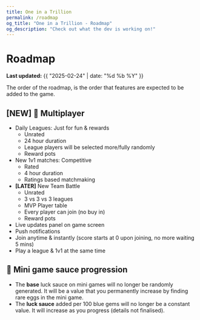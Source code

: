 ```yaml
---
title: One in a Trillion
permalink: /roadmap
og_title: "One in a Trillion - Roadmap"
og_description: "Check out what the dev is working on!"
---
```



# Roadmap
**Last updated:** {{ "2025-02-24" | date: "%d %b %Y" }}

The order of the roadmap, is the order that features are expected to be added to the game.


## **[NEW]** 🔨 Multiplayer
- Daily Leagues: Just for fun & rewards
  - Unrated
  - 24 hour duration
  - League players will be selected more/fully randomly
  - Reward pots 
- New 1v1 matches: Competitive
  - Rated
  - 4 hour duration
  - Ratings based matchmaking
- **[LATER]** New Team Battle
  - Unrated
  - 3 vs 3 vs 3 leagues
  - MVP Player table
  - Every player can join (no buy in)
  - Reward pots 
- Live updates panel on game screen
- Push notifications
- Join anytime & instantly (score starts at 0 upon joining, no more waiting 5 mins)
- Play a league & 1v1 at the same time


## 🔨 Mini game sauce progression
- The **base** luck sauce on mini games will no longer be randomly generated. It will be a value that you permanently increase by finding rare eggs in the mini game.
- The **luck sauce** added per 100 blue gems will no longer be a constant value. It will increase as you progress (details not finalised). 
